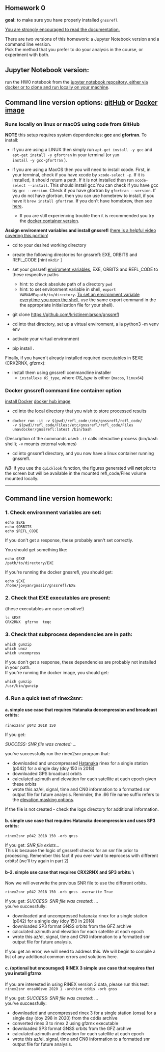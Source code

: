 ## Homework 0

**goal:** to make sure you have properly installed <code>gnssrefl</code>

[You are strongly encouraged to read the documentation.](https://github.com/kristinemlarson/gnssrefl)

There are two versions of this homework: a Jupyter Notebook version and a command line version.  
Pick the method that you prefer to do your analysis in the course, or experiment with both.

## **Jupyter Notebook version:**

run the HW0 notebook from the [jupyter notebook repository, either via docker or to clone and run locally on your machine](https://www.unavco.org/gitlab/gnss_reflectometry/gnssrefl_jupyter).


## **Command line version options: [gitHub](#runs-locally-on-linux-or-macos-using-code-from-github) or [Docker image](#docker-gnssrefl-command-line-container-option)**

### Runs locally on linux or macOS using code from GitHub

**NOTE** this setup requires system dependencies: **gcc** and **gfortran**.  To install:
* if you are using a LINUX then simply run `apt-get install -y gcc` and `apt-get install -y gfortran` in your terminal (or <code>yum install -y gcc-gfortran</code> ).
* if you are using a MacOS then you will need to install xcode. First, in your terminal, check if you have xcode by `xcode-select -p`.
If it is installed, it should return a path. If it is not installed then run `xcode-select --install`.
This should install gcc.You can check if you have gcc by `gcc --version`. Check if you have gfortran by `gfortran --version`.
If you do not have gfortran, then you can use homebrew to install, if you have it `brew install gfortran`.
If you don't have homebrew, then see [here](https://gcc.gnu.org/wiki/GFortranBinariesMacOS).

  * If you are still experiencing trouble then it is recommended you try the [docker container version](#docker-gnssrefl-command-line-container-option).

**Assign environment variables and install gnssrefl**
([here is a helpful video covering this portion](https://www.youtube.com/watch?v=tdFi2OGIQwg))
* cd to your desired working directory
* create the following directories for gnssrefl: EXE, ORBITS and REFL_CODE [hint <code>mkdir</code> ]
* set your gnssrefl [enviroment variables](https://en.wikipedia.org/wiki/Environment_variable), EXE, ORBITS and REFL_CODE to these respective paths
  * hint: to check absolute path of a directory <code>pwd</code>
  * hint: to set environment variable in shell, <code>export VARNAME=path/to/directory</code>.  [To set an environment variable everytime you open the shell](https://unix.stackexchange.com/questions/117467/how-to-permanently-set-environmental-variables), use the same export command in the the appropriate initialization file for your shell).


* git clone https://github.com/kristinemlarson/gnssrefl
* cd into that directory, set up a virtual environment, a la python3 -m venv env
* activate your virtual environment
* pip install .

Finally, if you haven't already installed required executables in $EXE (CRX2RNX, gfzrnx):
* install them using gnssrefl commandline installer
  * <code>installexe *OS_type*</code>, where *OS_type* is either {<code>macos</code>, <code>linux64</code>}

### Docker gnssrefl command line container option

[install Docker](https://www.unavco.org/gitlab/gnss_reflectometry/gnssrefl_jupyter#step-1-install-docker)
[docker hub image](https://hub.docker.com/repository/docker/unavdocker/gnssrefl)

* cd into the local directory that you wish to store processed results

* <code>docker run -it -v $(pwd)/refl_code:/etc/gnssrefl/refl_code/ -v $(pwd)/refl_code/Files:/etc/gnssrefl/refl_code/Files unavdocker/gnssrefl:latest /bin/bash</code>

(Description of the commands used:  <code>-it</code> calls interactive process (bin/bash shell); <code>-v</code> mounts external volumes)


* cd into gnssrefl directory, and you now have a linux container running gnssrefl.

*NB:* if you use the <code>quicklook</code> function, the figures generated will **not** plot to the screen but will be available in the mounted refl_code/Files volume mounted locally.


---

## **Command line version homework:**
### 1. Check environment variables are set:

<code>echo $EXE</code> \
<code>echo $ORBITS</code> \
<code>echo $REFL_CODE</code>

If you don't get a response, these probably aren't set correctly.  

You should get something like:
```console
echo $EXE
/path/to/directory/EXE
```

If you're running the docker gnssrefl,
you should get:

```console
echo $EXE
/home/jovyan/gnssir/gnssrefl/EXE
```

### 2. Check that EXE executables are present:
(these executables are case sensitive!)
```console
ls $EXE
CRX2RNX  gfzrnx  teqc
```

### 3. Check that subprocess dependencies are in path:

<code>which gunzip</code>\
<code>which unxz</code>\
<code>which uncompress</code>

If you don't get a response, these dependencies are probably not installed in your path. \
If you're running the docker image,
you should get:

```console
which gunzip
/usr/bin/gunzip
```
### 4. Run a quick test of rinex2snr:

#### a. simple use case that requires Hatanaka decompression and broadcast orbits:

<code>rinex2snr p042 2018 150</code>


If you get:

*SUCCESS: SNR file was created: ...*

you've successfully run the rinex2snr program that:
* downloaded and uncompressed [Hatanaka](https://www.unavco.org/data/gps-gnss/hatanaka/hatanaka.html) rinex for a single station (p042) for a single day (doy 150 in 2018)
* downloaded GPS broadcast orbits
* calculated azimuth and elevation for each satellite at each epoch given these orbits
* wrote this az/el, signal, time and CN0 information to a formatted snr output file
for future analysis.
Reminder, the .66 file name suffix refers to the
[elevation masking options](https://github.com/kristinemlarson/gnssrefl#iv-rinex2snr---extracting-snr-data-from-rinex-files-).

If the file is not created - check the logs directory for additional information.

#### b. simple use case that requires Hatanaka decompression and uses SP3 orbits:
<code>rinex2snr p042 2018 150 -orb gnss</code>

If you get:
*SNR file exists...*\
This is because the logic of gnssrefl checks for an snr file prior to processing.
Remember this fact if you ever want to **re**process with different orbits!  (we'll try again in part 2)

#### b-2.  simple use case that requires CRX2RNX and SP3 orbits: \
Now we will overwrite the previous SNR file to use the different orbits.

<code>rinex2snr p042 2018 150 -orb gnss -overwrite True</code>


If you get:
*SUCCESS: SNR file was created: ...*\
you've successfully:
* downloaded and uncompressed hatanaka rinex for a single station (p042)
for a single day (doy 150 in 2018)
* downloaded SP3 format GNSS orbits from the GFZ archive
* calculated azimuth and elevation for each satellite at each epoch
* wrote this az/el, signal, time and CN0 information to a formatted
snr output file for future analysis.

If you get an error, we will need to address this.
We will begin to compile a list of any additional common errors and solutions here.

#### c. (optional but encouraged) RINEX 3 simple use case that requires that you install gfzrnx

If you are interested in using RINEX version 3 data, please run this test: \
<code>rinex2snr onsa00swe 2020 1 -archive cddis -orb gnss </code>

If you get:
*SUCCESS: SNR file was created: ...* \
you've successfully:
* downloaded and uncompressed rinex 3 for a single station (onsa)
for a single day (doy 298 in 2020) from the cddis archive
* converted rinex 3 to rinex 2 using gfzrnx executable
* downloaded SP3 format GNSS orbits from the GFZ archive
* calculated azimuth and elevation for each satellite at each epoch
* wrote this az/el, signal, time and CN0 information to a formatted
snr output file for future analysis.
